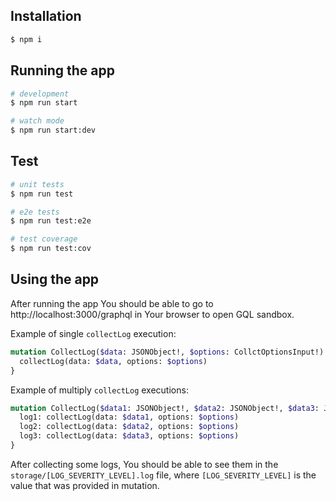 ## Installation

```bash
$ npm i
```

## Running the app

```bash
# development
$ npm run start

# watch mode
$ npm run start:dev
```

## Test

```bash
# unit tests
$ npm run test

# e2e tests
$ npm run test:e2e

# test coverage
$ npm run test:cov
```

## Using the app

After running the app You should be able to go to http://localhost:3000/graphql in Your browser to open GQL sandbox.

Example of single `collectLog` execution:

```graphql
mutation CollectLog($data: JSONObject!, $options: CollctOptionsInput!) {
  collectLog(data: $data, options: $options)
}
```

Example of multiply `collectLog` executions:

```graphql
mutation CollectLog($data1: JSONObject!, $data2: JSONObject!, $data3: JSONObject!, $options: CollctOptionsInput!) {
  log1: collectLog(data: $data1, options: $options)
  log2: collectLog(data: $data2, options: $options)
  log3: collectLog(data: $data3, options: $options)
}
```

After collecting some logs, You should be able to see them in the `storage/[LOG_SEVERITY_LEVEL].log` file, where `[LOG_SEVERITY_LEVEL]` is the value that was provided in mutation.
